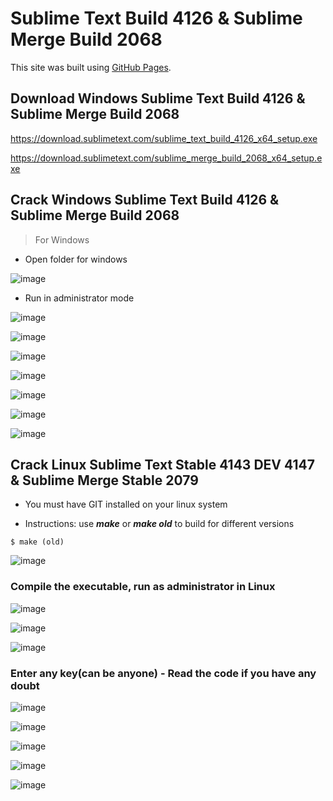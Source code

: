 # Sublime Text Build 4126 & Sublime Merge Build 2068

This site was built using [GitHub Pages](https://gist.github.com/maboloshi/feaa63c35f4c2baab24c9aaf9b3f4e47).

## Download Windows Sublime Text Build 4126 & Sublime Merge Build 2068

https://download.sublimetext.com/sublime_text_build_4126_x64_setup.exe

https://download.sublimetext.com/sublime_merge_build_2068_x64_setup.exe

## Crack Windows Sublime Text Build 4126 & Sublime Merge Build 2068

> For Windows

- Open folder for windows

![image](https://github.com/7exx/sublimepatch/blob/main/capturas/1.png?raw=true)

- Run in administrator mode

![image](https://github.com/7exx/sublimepatch/blob/main/capturas/2.png?raw=true)

![image](https://github.com/7exx/sublimepatch/blob/main/capturas/3.png?raw=true)

![image](https://github.com/7exx/sublimepatch/blob/main/capturas/4.png?raw=true)

![image](https://github.com/7exx/sublimepatch/blob/main/capturas/5.png?raw=true)

![image](https://github.com/7exx/sublimepatch/blob/main/capturas/7.png?raw=true)

![image](https://github.com/7exx/sublimepatch/blob/main/capturas/8.png?raw=true)

![image](https://github.com/7exx/sublimepatch/blob/main/capturas/9.png?raw=true)

## Crack Linux Sublime Text Stable 4143 DEV 4147 & Sublime Merge Stable 2079

- You must have GIT installed on your linux system

- Instructions: use ***make*** or ***make old*** to build for different versions

```
$ make (old)
```

![image](https://github.com/7exx/sublimepatch/blob/main/capturas/new/1.png?raw=true)

### Compile the executable, run as administrator in Linux

![image](https://github.com/7exx/sublimepatch/blob/main/capturas/new/2.png?raw=true)

![image](https://github.com/7exx/sublimepatch/blob/main/capturas/new/3.png?raw=true)

![image](https://github.com/7exx/sublimepatch/blob/main/capturas/new/4.png?raw=true)

### Enter any key(can be anyone) - Read the code if you have any doubt

![image](https://github.com/7exx/sublimepatch/blob/main/capturas/new/5.png?raw=true)

![image](https://github.com/7exx/sublimepatch/blob/main/capturas/new/6.png?raw=true)

![image](https://github.com/7exx/sublimepatch/blob/main/capturas/new/7.png?raw=true)

![image](https://github.com/7exx/sublimepatch/blob/main/capturas/new/8.png?raw=true)

![image](https://github.com/7exx/sublimepatch/blob/main/capturas/new/9.png?raw=true)


